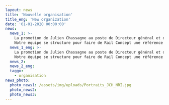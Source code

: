 ```yaml
---
layout: news
title: 'Nouvelle organisation'
title_eng: 'New organization'
date: '01-01-2020 00:00:00'
news:
  news_1: >-
    La promotion de Julien Chassagne au poste de Directeur général et de Nicolas Richard en tant que Président est une nouvelle étape pour consolider notre organisation, améliorer nos performances et enrichir nos compétences.<br />
    Notre équipe se structure pour faire de Rail Concept une référence des études ferroviaires amont en France mais aussi à l’étranger grâce à sa capacité à appréhender l’ensemble des problématiques du système ferroviaire, à son approche collaborative orientée vers les besoins du Client et à sa capacité à créer des outils experts, puissants et innovants. Rail Concept a ainsi pour objectif de devenir un acteur clef de la transition vers une mobilité décarbonée, efficace et accessible à tous.
  news_1_eng: >-
    La promotion de Julien Chassagne au poste de Directeur général et de Nicolas Richard en tant que Président est une nouvelle étape pour consolider notre organisation, améliorer nos performances et enrichir nos compétences.
    Notre équipe se structure pour faire de Rail Concept une référence des études ferroviaires amont en France mais aussi à l’étranger grâce à sa capacité à appréhender l’ensemble des problématiques du système ferroviaire, à son approche collaborative orientée vers les besoins du Client et à sa capacité à créer des outils experts, puissants et innovants. Rail Concept a ainsi pour objectif de devenir un acteur clef de la transition vers une mobilité décarbonée, efficace et accessible à tous.
  news_2: 
  news_2_eng:
  taggx:
    - organisation
news_photo:
  photo_news1: /assets/img/uploads/Portraits_JCH_NRI.jpg
  photo_news2:
  photo_news3:
---
```

